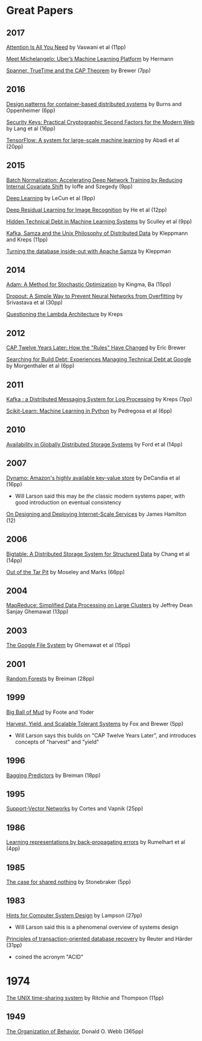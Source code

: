 # Great Papers

## 2017

[Attention Is All You Need](https://proceedings.neurips.cc/paper_files/paper/2017/file/3f5ee243547dee91fbd053c1c4a845aa-Paper.pdf) by Vaswani et al (11pp)

[Meet Michelangelo: Uber’s Machine Learning Platform](https://www.uber.com/blog/michelangelo-machine-learning-platform/) by Hermann

[Spanner, TrueTime and the CAP Theorem](https://research.google/pubs/pub45855/) by Brewer (7pp)

## 2016

[Design patterns for container-based distributed systems](https://static.googleusercontent.com/media/research.google.com/en//pubs/archive/45406.pdf) by Burns and Oppenheimer (6pp)

[Security Keys: Practical Cryptographic Second Factors for the Modern Web](https://research.google/pubs/pub45409/) by Lang et al (16pp)

[TensorFlow: A system for large-scale machine learning](https://www.usenix.org/system/files/conference/osdi16/osdi16-abadi.pdf) by Abadi et al (20pp)

## 2015

[Batch Normalization: Accelerating Deep Network Training by Reducing Internal Covariate Shift](http://proceedings.mlr.press/v37/ioffe15.pdf) by Ioffe and Szegedy (9pp)

[Deep Learning](https://www.researchgate.net/publication/277411157_Deep_Learning) by LeCun et al (9pp)

[Deep Residual Learning for Image Recognition](https://arxiv.org/abs/1512.03385) by He et al (12pp)

[Hidden Technical Debt in Machine Learning Systems](https://proceedings.neurips.cc/paper_files/paper/2015/file/86df7dcfd896fcaf2674f757a2463eba-Paper.pdf) by Sculley et al (9pp)

[Kafka, Samza and the Unix Philosophy of Distributed Data](https://martin.kleppmann.com/papers/kafka-debull15.pdf) by Kleppmann and Kreps (11pp)

[Turning the database inside-out with Apache Samza](https://www.confluent.io/blog/turning-the-database-inside-out-with-apache-samza/) by Kleppman

## 2014

[Adam: A Method for Stochastic Optimization](https://arxiv.org/abs/1412.6980) by Kingma, Ba (15pp)

[Dropout: A Simple Way to Prevent Neural Networks from Overfitting](https://www.jmlr.org/papers/volume15/srivastava14a/srivastava14a.pdf) by Srivastava et al (30pp)

[Questioning the Lambda Architecture](https://www.oreilly.com/radar/questioning-the-lambda-architecture/) by Kreps

## 2012

[CAP Twelve Years Later: How the "Rules" Have Changed](https://www.infoq.com/articles/cap-twelve-years-later-how-the-rules-have-changed/) by Eric Brewer

[Searching for Build Debt: Experiences Managing Technical Debt at Google](https://research.google/pubs/pub37755/) by Morgenthaler et al (6pp)

## 2011

[Kafka : a Distributed Messaging System for Log Processing](https://www.semanticscholar.org/paper/Kafka-%3A-a-Distributed-Messaging-System-for-Log-Kreps/ea97f112c165e4da1062c30812a41afca4dab628) by Kreps (7pp)

[Scikit-Learn: Machine Learning in Python](https://www.jmlr.org/papers/volume12/pedregosa11a/pedregosa11a.pdf) by Pedregosa et al (6pp)

## 2010

[Availability in Globally Distributed Storage Systems](https://research.google/pubs/pub36737/) by Ford et al (14pp)

## 2007 

[Dynamo: Amazon's highly available key-value store](https://www.amazon.science/publications/dynamo-amazons-highly-available-key-value-store) by DeCandia et al (16pp)

* Will Larson said this may be _the_ classic modern systems paper, with good introduction on eventual consistency

[On Designing and Deploying Internet-Scale Services](https://s3.amazonaws.com/systemsandpapers/papers/hamilton.pdf) by James Hamilton (12)

## 2006

[Bigtable: A Distributed Storage System for Structured Data](https://research.google/pubs/pub27898/) by Chang et al (14pp)

[Out of the Tar Pit](https://www.semanticscholar.org/paper/Out-of-the-Tar-Pit-Moseley-Marks/41dc590506528e9f9d7650c235b718014836a39d) by Moseley and Marks (66pp)

## 2004

[MapReduce: Simplified Data Processing on Large Clusters](https://research.google/pubs/pub62/) by Jeffrey Dean Sanjay Ghemawat (13pp)

## 2003

[The Google File System](https://static.googleusercontent.com/media/research.google.com/en//archive/gfs-sosp2003.pdf) by Ghemawat et al (15pp)

## 2001

[Random Forests](https://link.springer.com/content/pdf/10.1023/A:1010933404324.pdf) by Breiman (28pp)

## 1999

[Big Ball of Mud](http://www.laputan.org/mud/) by Foote and Yoder

[Harvest, Yield, and Scalable Tolerant Systems](https://s3.amazonaws.com/systemsandpapers/papers/FOX_Brewer_99-Harvest_Yield_and_Scalable_Tolerant_Systems.pdf) by Fox and Brewer (5pp)

* Will Larson says this builds on "CAP Twelve Years Later", and introduces concepts of "harvest" and "yield"

## 1996

[Bagging Predictors](https://link.springer.com/content/pdf/10.1007/BF00058655.pdf) by Breiman (18pp)

## 1995

[Support-Vector Networks](https://link.springer.com/content/pdf/10.1007/bf00994018.pdf) by Cortes and Vapnik (25pp)
 
## 1986

[Learning representations by back-propagating errors](https://gwern.net/doc/ai/nn/1986-rumelhart-2.pdf) by Rumelhart et al (4pp)

## 1985

[The case for shared nothing](https://www.semanticscholar.org/paper/The-Case-for-Shared-Nothing-Stonebraker/a05d78d262792b22a66b7b15b2330e380318c830) by Stonebraker (5pp)

## 1983

[Hints for Computer System Design](https://www.microsoft.com/en-us/research/wp-content/uploads/2016/02/acrobat-17.pdf) by Lampson (27pp)

* Will Larson said this is a phenomenal overview of systems design
 
[Principles of transaction-oriented database recovery](https://dl.acm.org/doi/10.1145/289.291) by Reuter and Härder (31pp)

* coined the acronym "ACID" 

# 1974

[The UNIX time-sharing system](https://dl.acm.org/doi/10.1145/361011.361061) by Ritchie and Thompson (11pp)

## 1949

[The Organization of Behavior](https://pure.mpg.de/rest/items/item_2346268_3/component/file_2346267/content), Donald O. Webb (365pp)


















